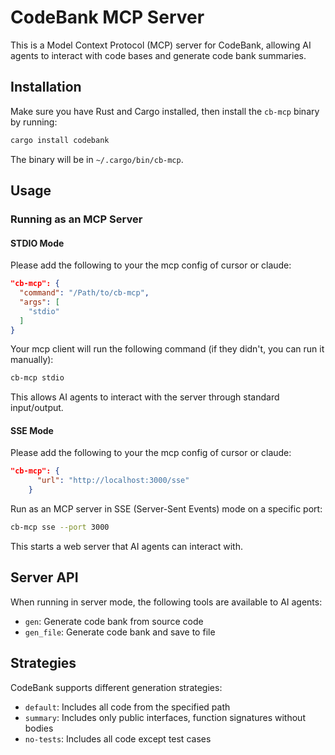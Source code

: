 # CodeBank MCP Server

This is a Model Context Protocol (MCP) server for CodeBank, allowing AI agents to interact with code bases and generate code bank summaries.

## Installation

Make sure you have Rust and Cargo installed, then install the `cb-mcp` binary by running:

```bash
cargo install codebank
```

The binary will be in `~/.cargo/bin/cb-mcp`.

## Usage

### Running as an MCP Server

#### STDIO Mode

Please add the following to your the mcp config of cursor or claude:

```json
"cb-mcp": {
  "command": "/Path/to/cb-mcp",
  "args": [
    "stdio"
  ]
}
```

Your mcp client will run the following command (if they didn't, you can run it manually):

```bash
cb-mcp stdio
```

This allows AI agents to interact with the server through standard input/output.

#### SSE Mode

Please add the following to your the mcp config of cursor or claude:

```json
"cb-mcp": {
      "url": "http://localhost:3000/sse"
    }
```

Run as an MCP server in SSE (Server-Sent Events) mode on a specific port:

```bash
cb-mcp sse --port 3000
```

This starts a web server that AI agents can interact with.

## Server API

When running in server mode, the following tools are available to AI agents:

- `gen`: Generate code bank from source code
- `gen_file`: Generate code bank and save to file

## Strategies

CodeBank supports different generation strategies:

- `default`: Includes all code from the specified path
- `summary`: Includes only public interfaces, function signatures without bodies
- `no-tests`: Includes all code except test cases
